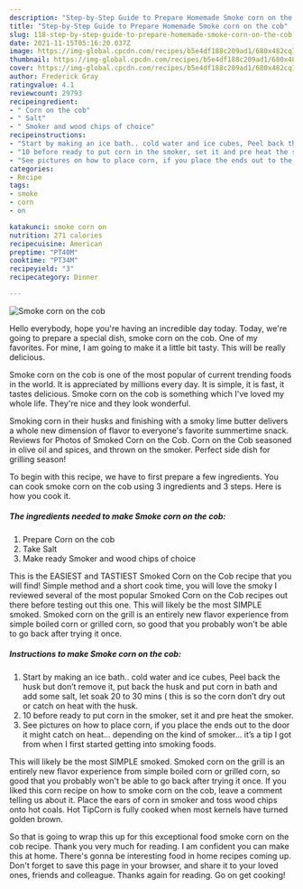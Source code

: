 ```yaml
---
description: "Step-by-Step Guide to Prepare Homemade Smoke corn on the cob"
title: "Step-by-Step Guide to Prepare Homemade Smoke corn on the cob"
slug: 118-step-by-step-guide-to-prepare-homemade-smoke-corn-on-the-cob
date: 2021-11-15T05:16:20.037Z
image: https://img-global.cpcdn.com/recipes/b5e4df188c209ad1/680x482cq70/smoke-corn-on-the-cob-recipe-main-photo.jpg
thumbnail: https://img-global.cpcdn.com/recipes/b5e4df188c209ad1/680x482cq70/smoke-corn-on-the-cob-recipe-main-photo.jpg
cover: https://img-global.cpcdn.com/recipes/b5e4df188c209ad1/680x482cq70/smoke-corn-on-the-cob-recipe-main-photo.jpg
author: Frederick Gray
ratingvalue: 4.1
reviewcount: 29793
recipeingredient:
- " Corn on the cob"
- " Salt"
- " Smoker and wood chips of choice"
recipeinstructions:
- "Start by making an ice bath.. cold water and ice cubes, Peel back the husk but don’t remove it, put back the husk and put corn in bath and add some salt, let soak 20 to 30 mins ( this is so the corn don’t dry out or catch on heat with the husk."
- "10 before ready to put corn in the smoker, set it and pre heat the smoker."
- "See pictures on how to place corn, if you place the ends out to the door it might catch on heat... depending on the kind of smoker... it’s a tip I got from when I first started getting into smoking foods."
categories:
- Recipe
tags:
- smoke
- corn
- on

katakunci: smoke corn on 
nutrition: 271 calories
recipecuisine: American
preptime: "PT40M"
cooktime: "PT34M"
recipeyield: "3"
recipecategory: Dinner

---
```



![Smoke corn on the cob](https://img-global.cpcdn.com/recipes/b5e4df188c209ad1/680x482cq70/smoke-corn-on-the-cob-recipe-main-photo.jpg)

Hello everybody, hope you're having an incredible day today. Today, we're going to prepare a special dish, smoke corn on the cob. One of my favorites. For mine, I am going to make it a little bit tasty. This will be really delicious.

Smoke corn on the cob is one of the most popular of current trending foods in the world. It is appreciated by millions every day. It is simple, it is fast, it tastes delicious. Smoke corn on the cob is something which I've loved my whole life. They're nice and they look wonderful.

Smoking corn in their husks and finishing with a smoky lime butter delivers a whole new dimension of flavor to everyone&#39;s favorite summertime snack. Reviews for Photos of Smoked Corn on the Cob. Corn on the Cob seasoned in olive oil and spices, and thrown on the smoker. Perfect side dish for grilling season!


To begin with this recipe, we have to first prepare a few ingredients. You can cook smoke corn on the cob using 3 ingredients and 3 steps. Here is how you cook it.

<!--inarticleads1-->

##### The ingredients needed to make Smoke corn on the cob:

1. Prepare  Corn on the cob
1. Take  Salt
1. Make ready  Smoker and wood chips of choice


This is the EASIEST and TASTIEST Smoked Corn on the Cob recipe that you will find! Simple method and a short cook time, you will love the smoky I reviewed several of the most popular Smoked Corn on the Cob recipes out there before testing out this one. This will likely be the most SIMPLE smoked. Smoked corn on the grill is an entirely new flavor experience from simple boiled corn or grilled corn, so good that you probably won&#39;t be able to go back after trying it once. 

<!--inarticleads2-->

##### Instructions to make Smoke corn on the cob:

1. Start by making an ice bath.. cold water and ice cubes, Peel back the husk but don’t remove it, put back the husk and put corn in bath and add some salt, let soak 20 to 30 mins ( this is so the corn don’t dry out or catch on heat with the husk.
1. 10 before ready to put corn in the smoker, set it and pre heat the smoker.
1. See pictures on how to place corn, if you place the ends out to the door it might catch on heat... depending on the kind of smoker... it’s a tip I got from when I first started getting into smoking foods.


This will likely be the most SIMPLE smoked. Smoked corn on the grill is an entirely new flavor experience from simple boiled corn or grilled corn, so good that you probably won&#39;t be able to go back after trying it once. If you liked this corn recipe on how to smoke corn on the cob, leave a comment telling us about it. Place the ears of corn in smoker and toss wood chips onto hot coals. Hot TipCorn is fully cooked when most kernels have turned golden brown. 

So that is going to wrap this up for this exceptional food smoke corn on the cob recipe. Thank you very much for reading. I am confident you can make this at home. There's gonna be interesting food in home recipes coming up. Don't forget to save this page in your browser, and share it to your loved ones, friends and colleague. Thanks again for reading. Go on get cooking!
